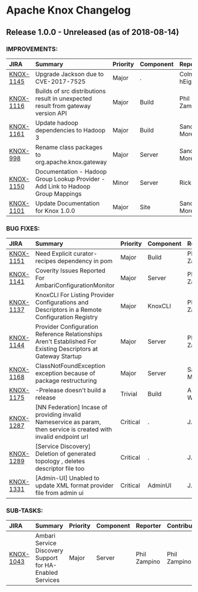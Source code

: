 
<!---
# Licensed to the Apache Software Foundation (ASF) under one
# or more contributor license agreements.  See the NOTICE file
# distributed with this work for additional information
# regarding copyright ownership.  The ASF licenses this file
# to you under the Apache License, Version 2.0 (the
# "License"); you may not use this file except in compliance
# with the License.  You may obtain a copy of the License at
#
#     http://www.apache.org/licenses/LICENSE-2.0
#
# Unless required by applicable law or agreed to in writing, software
# distributed under the License is distributed on an "AS IS" BASIS,
# WITHOUT WARRANTIES OR CONDITIONS OF ANY KIND, either express or implied.
# See the License for the specific language governing permissions and
# limitations under the License.
-->
# Apache Knox Changelog

## Release 1.0.0 - Unreleased (as of 2018-08-14)



### IMPROVEMENTS:

| JIRA | Summary | Priority | Component | Reporter | Contributor |
|:---- |:---- | :--- |:---- |:---- |:---- |
| [KNOX-1145](https://issues.apache.org/jira/browse/KNOX-1145) | Upgrade Jackson due to CVE-2017-7525 |  Major | . | Colm O hEigeartaigh | Colm O hEigeartaigh |
| [KNOX-1116](https://issues.apache.org/jira/browse/KNOX-1116) | Builds of src distributions result in unexpected result from gateway version API |  Major | Build | Phil Zampino | Colm O hEigeartaigh |
| [KNOX-1161](https://issues.apache.org/jira/browse/KNOX-1161) | Update hadoop dependencies to Hadoop 3 |  Major | Build | Sandeep More | Sandeep More |
| [KNOX-998](https://issues.apache.org/jira/browse/KNOX-998) | Rename class packages to org.apache.knox.gateway |  Major | Server | Sandeep More | Sandeep More |
| [KNOX-1150](https://issues.apache.org/jira/browse/KNOX-1150) | Documentation - Hadoop Group Lookup Provider - Add Link to Hadoop Group Mappings |  Minor | Server | Rick Kellogg | Sandeep More |
| [KNOX-1101](https://issues.apache.org/jira/browse/KNOX-1101) | Update Documentation for Knox 1.0.0 |  Major | Site | Sandeep More | Sandeep More |


### BUG FIXES:

| JIRA | Summary | Priority | Component | Reporter | Contributor |
|:---- |:---- | :--- |:---- |:---- |:---- |
| [KNOX-1151](https://issues.apache.org/jira/browse/KNOX-1151) | Need Explicit curator-recipes dependency in pom |  Major | Build | Phil Zampino | Phil Zampino |
| [KNOX-1141](https://issues.apache.org/jira/browse/KNOX-1141) | Coverity Issues Reported For AmbariConfigurationMonitor |  Major | Server | Phil Zampino | Phil Zampino |
| [KNOX-1137](https://issues.apache.org/jira/browse/KNOX-1137) | KnoxCLI For Listing Provider Configurations and Descriptors in a Remote Configuration Registry |  Major | KnoxCLI | Phil Zampino | Phil Zampino |
| [KNOX-1144](https://issues.apache.org/jira/browse/KNOX-1144) | Provider Configuration Reference Relationships Aren't Established For Existing Descriptors at Gateway Startup |  Major | Server | Phil Zampino | Phil Zampino |
| [KNOX-1168](https://issues.apache.org/jira/browse/KNOX-1168) | ClassNotFoundException exception because of package restructuring |  Major | Server | Sandeep More | Sandeep More |
| [KNOX-1175](https://issues.apache.org/jira/browse/KNOX-1175) | -Prelease doesn't build a release |  Trivial | Build | Allen Wittenauer | Jack Bearden |
| [KNOX-1287](https://issues.apache.org/jira/browse/KNOX-1287) | [NN Federation] Incase of providing invalid Nameservice as param, then service is created with invalid endpoint url |  Critical | . | J.Andreina | Phil Zampino |
| [KNOX-1289](https://issues.apache.org/jira/browse/KNOX-1289) | [Service Discovery] Deletion of generated topology , deletes descriptor file too |  Critical | . | J.Andreina | Phil Zampino |
| [KNOX-1331](https://issues.apache.org/jira/browse/KNOX-1331) | [Admin-UI] Unabled to update XML format provider file from admin ui |  Critical | AdminUI | J.Andreina | Phil Zampino |


### SUB-TASKS:

| JIRA | Summary | Priority | Component | Reporter | Contributor |
|:---- |:---- | :--- |:---- |:---- |:---- |
| [KNOX-1043](https://issues.apache.org/jira/browse/KNOX-1043) | Ambari Service Discovery Support for HA-Enabled Services |  Major | Server | Phil Zampino | Phil Zampino |


